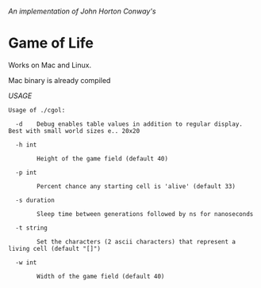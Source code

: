 ###### An implementation of John Horton Conway's
# Game of Life

Works on Mac and Linux.

Mac binary is already compiled


*USAGE*

`Usage of ./cgol:`

`  -d    Debug enables table values in addition to regular display. Best with small world sizes e.. 20x20`

`  -h int`

`        Height of the game field (default 40)`

`  -p int`

`        Percent chance any starting cell is 'alive' (default 33)`

`  -s duration`

`        Sleep time between generations followed by ns for nanoseconds`

`  -t string`

`        Set the characters (2 ascii characters) that represent a living cell (default "[]")`

`  -w int`

`        Width of the game field (default 40)`

